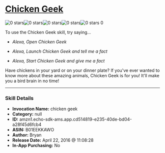 # [Chicken Geek](http://alexa.amazon.com/#skills/amzn1.echo-sdk-ams.app.cd514819-e235-40de-bd04-a28f45d6fcb4)
![0 stars](../../images/ic_star_border_black_18dp_1x.png)![0 stars](../../images/ic_star_border_black_18dp_1x.png)![0 stars](../../images/ic_star_border_black_18dp_1x.png)![0 stars](../../images/ic_star_border_black_18dp_1x.png)![0 stars](../../images/ic_star_border_black_18dp_1x.png) 0

To use the Chicken Geek skill, try saying...

* *Alexa, Open Chicken Geek*

* *Alexa, Launch Chicken Geek and tell me a fact*

* *Alexa, Start Chicken Geek and give me a fact*

Have chickens in your yard or on your dinner plate? If you've ever wanted to know more about these amazing animals, Chicken Geek is for you! It'll make you a bird brain in no time!

***

### Skill Details

* **Invocation Name:** chicken geek
* **Category:** null
* **ID:** amzn1.echo-sdk-ams.app.cd514819-e235-40de-bd04-a28f45d6fcb4
* **ASIN:** B01EEKKAWO
* **Author:** Bryan
* **Release Date:** April 22, 2016 @ 11:08:28
* **In-App Purchasing:** No
